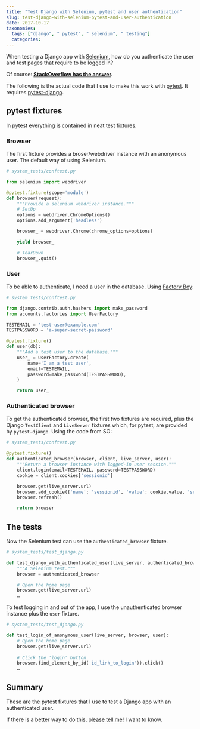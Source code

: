 ```yaml
---
title: "Test Django with Selenium, pytest and user authentication"
slug: test-django-with-selenium-pytest-and-user-authentication
date: 2017-10-17
taxonomies:
  tags: ["django", " pytest", " selenium", " testing"]
  categories: 
---
```



When testing a Django app with [Selenium](http://selenium-python.readthedocs.io/), how do you authenticate the user and test pages that require to be logged in?

Of course: **[StackOverflow has the answer](https://stackoverflow.com/a/22497239).**

The following is the actual code that I use to make this work with [pytest](https://docs.pytest.org/en/latest/). It requires [pytest-django](https://pytest-django.readthedocs.io/).

## pytest fixtures
In pytest everything is contained in neat test fixtures.

### Browser
The first fixture provides a broser/webdriver instance with an anonymous user. The default way of using Selenium. 

```python
# system_tests/conftest.py

from selenium import webdriver

@pytest.fixture(scope='module')
def browser(request):
    """Provide a selenium webdriver instance."""
    # SetUp
    options = webdriver.ChromeOptions()
    options.add_argument('headless')

    browser_ = webdriver.Chrome(chrome_options=options)

    yield browser_

    # TearDown
    browser_.quit()
```

### User
To be able to authenticate, I need a user in the database. Using [Factory Boy](https://factoryboy.readthedocs.io/en/latest/orms.html#django):

```python
# system_tests/conftest.py

from django.contrib.auth.hashers import make_password
from accounts.factories import UserFactory

TESTEMAIL = 'test-user@example.com'
TESTPASSWORD = 'a-super-secret-password'

@pytest.fixture()
def user(db):
    """Add a test user to the database."""
    user_ = UserFactory.create(
        name='I am a test user',
        email=TESTEMAIL,
        password=make_password(TESTPASSWORD),
    )

    return user_
```

### Authenticated browser
To get the authenticated browser, the first two fixtures are required, plus the Django `TestClient` and `LiveServer` fixtures which, for pytest, are provided by `pytest-django`. Using the code from SO:

```python
# system_tests/conftest.py

@pytest.fixture()
def authenticated_browser(browser, client, live_server, user):
    """Return a browser instance with logged-in user session."""
    client.login(email=TESTEMAIL, password=TESTPASSWORD)
    cookie = client.cookies['sessionid']

    browser.get(live_server.url)
    browser.add_cookie({'name': 'sessionid', 'value': cookie.value, 'secure': False, 'path': '/'})
    browser.refresh()

    return browser
```


## The tests
Now the Selenium test can use the `authenticated_browser` fixture. 

```python
# system_tests/test_django.py

def test_django_with_authenticated_user(live_server, authenticated_browser):
    """A Selenium test."""
    browser = authenticated_browser

    # Open the home page
    browser.get(live_server.url)
    …
```

To test logging in and out of the app, I use the unauthenticated browser instance plus the `user` fixture.

```python
# system_tests/test_django.py

def test_login_of_anonymous_user(live_server, browser, user):
    # Open the home page
    browser.get(live_server.url)
    
    # Click the 'login' button
    browser.find_element_by_id('id_link_to_login')).click()
    …
```

## Summary
These are the pytest fixtures that I use to test a Django app with an authenticated user.

If there is a better way to do this, [please tell me!](/contact) I want to know.
